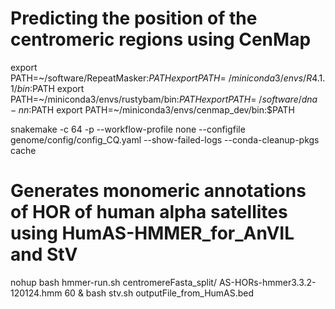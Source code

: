 
# Predicting the position of the centromeric regions using CenMap
export PATH=~/software/RepeatMasker:$PATH
export PATH=~/miniconda3/envs/R4.1.1/bin:$PATH
export PATH=~/miniconda3/envs/rustybam/bin:$PATH
export PATH=~/software/dna-nn:$PATH
export PATH=~/miniconda3/envs/cenmap_dev/bin:$PATH

snakemake -c 64 -p --workflow-profile none --configfile genome/config/config_CQ.yaml --show-failed-logs --conda-cleanup-pkgs cache

# Generates monomeric annotations of HOR of human alpha satellites using HumAS-HMMER_for_AnVIL and StV

nohup bash hmmer-run.sh centromereFasta_split/ AS-HORs-hmmer3.3.2-120124.hmm 60 &
bash stv.sh outputFile_from_HumAS.bed

